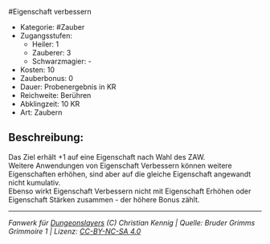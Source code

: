 #Eigenschaft verbessern  
- Kategorie: #Zauber  
- Zugangsstufen:  
  - Heiler: 1  
  - Zauberer: 3  
  - Schwarzmagier: -  
- Kosten: 10  
- Zauberbonus: 0  
- Dauer: Probenergebnis in KR  
- Reichweite: Berühren  
- Abklingzeit: 10 KR  
- Art: Zaubern     

## Beschreibung:
Das Ziel erhält +1 auf eine Eigenschaft nach Wahl des ZAW.<br>Weitere Anwendungen von Eigenschaft Verbessern können weitere Eigenschaften erhöhen, sind aber auf die gleiche Eigenschaft angewandt nicht kumulativ.<br>Ebenso wirkt Eigenschaft Verbessern nicht mit Eigenschaft Erhöhen oder Eigenschaft Stärken zusammen - der höhere Bonus zählt.


___
*Fanwerk für [Dungeonslayers](https://www.dungeonslayers.net/) (C) Christian Kennig | Quelle: Bruder Grimms Grimmoire 1 | Lizenz: [CC-BY-NC-SA 4.0](https://creativecommons.org/licenses/by-nc-sa/4.0/deed.de)*